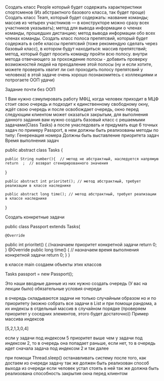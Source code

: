 Создать класс People который будет содержать характеристики спортсменов (Из абстрактного базового класса, так будет проще)
Создать класс Team, который будет содержать:
название команды;
массив из четырех участников — в конструкторе можно сразу всех участников указывать);
метод для вывода информации о членах команды, прошедших дистанцию;
метод вывода информации обо всех членах команды.
Создать класс полоса препятсвий, который будет содержать в себе классы препятсвий (тоже рекомендую сделать через базовый класс), в котором будут находиться:
массив препятствий;
метод, который будет просить команду пройти всю полосу.
внутри метода отвечающего за прохождение полосы - добавить проверку возможностей людей на преодаление этой полосы (ну и если хотите, можете проверять хватит ли сил проходить полосу препятсвий у человека)
в этой задаче очень хорошо познакомитесь с коллекциями и потрогаете ООП
удачи)

Задание почти без ООП

1 Вам нужно сэмулировать работу МФЦ, когда человек приходит в МЦФ стоит свою очередь и подходит к единственному свободному окну, ждёт свою очередь и после освобождает очередь, окно перед следующим клиентом может оказаться закрытым, для выполнения данного задания вам нужно создать базовый класс с решаемыми задачами(Class Tasks)
а после унаследовать и придумать еще 6 точных задач по примеру Passport,
в нем должны быть реализованы методы по типу:
Генеренация номера
Должны быть выставление приоритета задач
Время выполнения задач

public abstract class Tasks {

    public String number(){  // метод не абстрактный, наследуется напрямую 
    return  ;  // возврат сгенерированного значения
}

    public abstract int prioritet(); // метод абстрактный, требует реализации в классе наследнике

    public abstract long time(); // метод абстрактный, требует реализации в классе наследнике
}

Создать конкретные задачи

public class Passport extends Tasks{

    @Override
public int prioritet() { //назначаем приоритет конкретной задачи
    return 0;
}
    @Override
public long time() { // назначаем время выполнения конкретной задачи
    return 0;
}
}

в классе main создаем объекты этих классов

Tasks passport = new Passport();

Это наши вводные данные
из них нужно создать очередь (У вас на лекции было)
обязательные условия очереди

в очередь складываются задачи не только случайным образом но и по приоритету (можно собрать все задачи в List<Tasks> и при помощи рандома, а их индексы в отдельный массив в случайном порядке (проверяем приоритет у соседних элементов, этого будет достаточно))
Пример массива индексов

[5,2,1,3,0,4]

если у задачи под индексом 5 приоритет выше чем у задачи под индексом 2, то в очередь она попадает раньше, если нет, то в очередь идет сначала задача под индексом 2 и так далее

при помощи Thread.sleep() останавливать систему после того, как достаем из очереди задачу
так же должен быть реализован способ выхода из очереди если человек устал стоять в ней
так же должна быть реализована способность закрытия окна перед клиентом